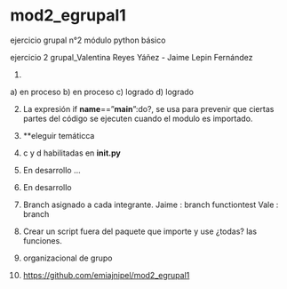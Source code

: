 # mod2_egrupal1
ejercicio grupal n°2 módulo python básico


ejercicio 2 grupal_Valentina Reyes Yáñez - Jaime Lepin Fernández

1.
a) en proceso
b) en proceso
c) logrado
d) logrado

2. La expresión if __name__==”__main__”:do?, se usa para prevenir que ciertas partes del código se ejecuten cuando el modulo es importado.

3. **eleguir temáticca

4. c y d habilitadas en __init.py__

5. En desarrollo …

6. En desarrollo

7. Branch asignado a cada integrante. Jaime : branch functiontest
                                       Vale : branch

8. Crear un script fuera del paquete que importe y use ¿todas? las funciones.

9. organizacional de grupo 

10. https://github.com/emiajnipel/mod2_egrupal1
